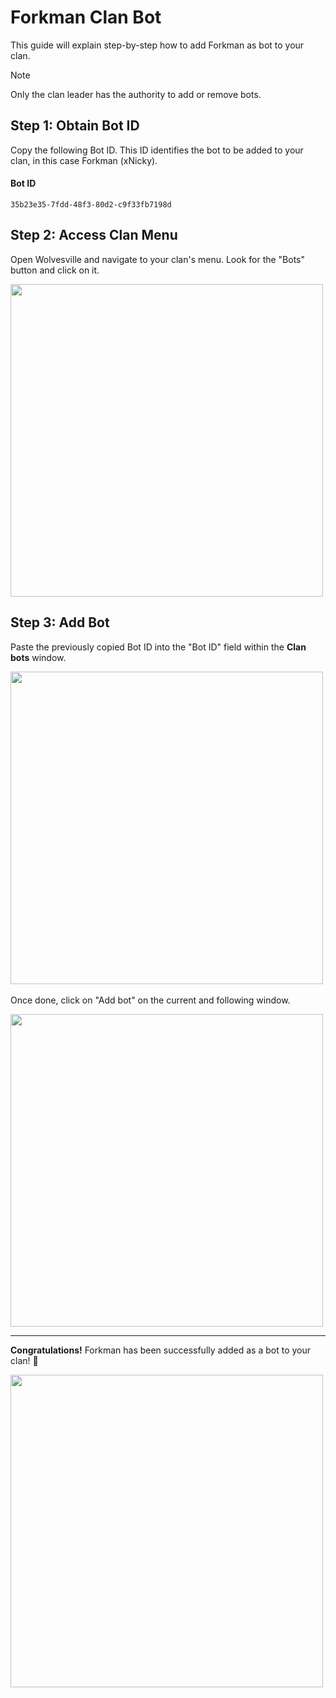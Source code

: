 # Forkman Clan Bot

This guide will explain step-by-step how to add Forkman as bot to your clan.

> [!NOTE]
> Only the clan leader has the authority to add or remove bots.

## Step 1: Obtain Bot ID

Copy the following Bot ID. This ID identifies the bot to be added to your clan, in this case Forkman (xNicky).

#### Bot ID
```
35b23e35-7fdd-48f3-80d2-c9f33fb7198d
```

## Step 2: Access Clan Menu

Open Wolvesville and navigate to your clan's menu. Look for the "Bots" button and click on it.

<img src="https://github.com/xNickyDev/Forkman/assets/111157596/588b1478-d852-4606-994a-897aa220f0ab" width="500" class="rounded-corners">

## Step 3: Add Bot

Paste the previously copied Bot ID into the "Bot ID" field within the **Clan bots** window.

<img src="https://github.com/xNickyDev/Forkman/assets/111157596/1eebcdcb-182e-4a53-9d57-fd18a3ac7ff7" width="500" class="rounded-corners">\
\
Once done, click on "Add bot" on the current and following window.

<img src="https://github.com/xNickyDev/Forkman/assets/111157596/6b2d7d05-4a65-4bf0-896a-39a5fa9a3848" width="500" class="rounded-corners">

---

**Congratulations!** Forkman has been successfully added as a bot to your clan! 🥳

<img src="https://github.com/xNickyDev/Forkman/assets/111157596/14f2636f-d937-4e41-bd31-b0b3063aa4f6" width="500" class="rounded-corners">
